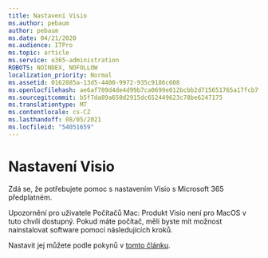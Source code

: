 ```yaml
---
title: Nastavení Visio
ms.author: pebaum
author: pebaum
ms.date: 04/21/2020
ms.audience: ITPro
ms.topic: article
ms.service: o365-administration
ROBOTS: NOINDEX, NOFOLLOW
localization_priority: Normal
ms.assetid: 0162885a-13d5-4400-9972-935c9186c608
ms.openlocfilehash: ae6af789d4de4d99b7ca0699e012bcbb2d715651765a17fcb7f16b91084acb04
ms.sourcegitcommit: b5f7da89a650d2915dc652449623c78be6247175
ms.translationtype: MT
ms.contentlocale: cs-CZ
ms.lasthandoff: 08/05/2021
ms.locfileid: "54051659"
---
```

# <a name="setting-up-visio"></a>Nastavení Visio

Zdá se, že potřebujete pomoc s nastavením Visio s Microsoft 365 předplatném.
  
Upozornění pro uživatele Počítačů Mac: Produkt Visio není pro MacOS v tuto chvíli dostupný. Pokud máte počítač, měli byste mít možnost nainstalovat software pomocí následujících kroků.
  
Nastavit jej můžete podle pokynů v [tomto článku](https://support.office.com/article/f98f21e3-aa02-4827-9167-ddab5b025710.aspx). 
  

